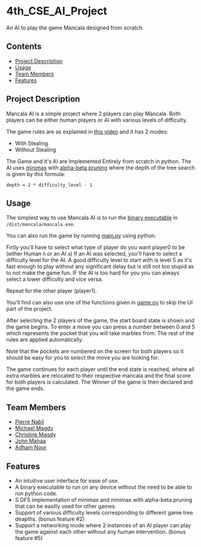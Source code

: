 # 4th_CSE_AI_Project
An AI to play the game Mancala designed from scratch.

## Contents

 - [Project Description](#Project-Description)
 - [Usage](#Usage)
 - [Team Members](#Team-Members)
 - [Features](#Features)


## Project Description
Mancala AI is a simple project where 2 players can play Mancala.
Both players can be either human players or AI with various levels of difficulty.

The game rules are as explained in [this video](https://www.youtube.com/watch?v=OX7rj93m6o8)
and it has 2 modes:
 - With Stealing
 - Without Stealing

The Game and it's AI are Implemented Entirely from scratch in python.
The AI uses [minimax](https://en.wikipedia.org/wiki/Minimax)
with [alpha-beta pruning](https://en.wikipedia.org/wiki/Alpha%E2%80%93beta_pruning)
where the depth of the tree search is given by this formula:

`depth = 2 * difficulty_level - 1`


## Usage

The simplest way to use Mancala AI is to run the [binary executable](/dist/mancala/mancala.exe) in `/dist/mancala/mancala.exe`.

You can also run the game by running [main.py](/main.py) using python.

Firtly you'll have to select what type of player do you want player0 to be (either Human `h` or an AI `a`)
If an AI was selected, you'll have to select a difficulty level for the AI. 
A good difficulty level to start with is level 5 as it's fast enough to play without any significant delay but is still not too stupid as to not make the game fun. 
IF the AI is too hard for you you can always select a lower difficulty and vice versa.

Repeat for the other player (player1).


You'll find can also use one of the functions given in [game.py](/game.py) to skip the UI part of the project.


After selecting the 2 players of the game, the start board state is shown and the game begins.
To enter a move you can press a number between 0 and 5 which represents the pocket that you will take marbles from.
The rest of the rules are applied automatically.

Note that the pockets are numbered on the screen for both players so it should be easy for you to select the move you are looking for.


The game continues for each player until the end state is reached, where all extra marbles are relocated to their respective mancala and the final score for both players is calculated.
The Winner of the game is then declared and the game ends.


## Team Members

- [Pierre Nabil](https://github.com/PierreNabil)
- [Michael Magdy](https://github.com/Michael-M-Mike)
- [Christine Magdy](https://github.com/ChristineMagdy99)
- [John Mahaa](https://github.com/John-Bahaa)
- [Adham Nour]()


## Features

- An intuitive user interface for ease of use.
- A binary executable to run on any device without the need to be able to run python code.
- S DFS implementation of minimax and minimax with alpha-beta pruning that can be easilly used for other games.
- Support of various difficulty levels corresponding to different game tree deapths. (bonus feature #2)
- Support a networking mode where 2 instances of an AI player can play the game against each other without any human intervention. (bonus feature #5)